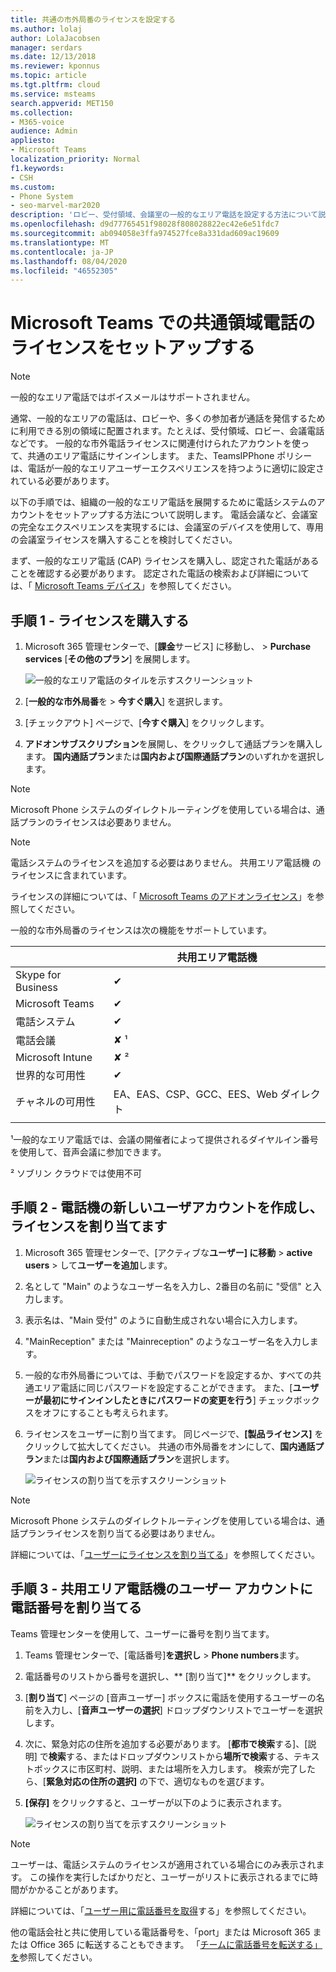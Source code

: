 ```yaml
---
title: 共通の市外局番のライセンスを設定する
ms.author: lolaj
author: LolaJacobsen
manager: serdars
ms.date: 12/13/2018
ms.reviewer: kponnus
ms.topic: article
ms.tgt.pltfrm: cloud
ms.service: msteams
search.appverid: MET150
ms.collection:
- M365-voice
audience: Admin
appliesto:
- Microsoft Teams
localization_priority: Normal
f1.keywords:
- CSH
ms.custom:
- Phone System
- seo-marvel-mar2020
description: 'ロビー、受付領域、会議室の一般的なエリア電話を設定する方法について説明します。 '
ms.openlocfilehash: d9d77765451f98028f808028822ec42e6e51fdc7
ms.sourcegitcommit: ab094058e3ffa974527fce8a331dad609ac19609
ms.translationtype: MT
ms.contentlocale: ja-JP
ms.lasthandoff: 08/04/2020
ms.locfileid: "46552305"
---
```

# <a name="set-up-the-common-area-phone-license-for-microsoft-teams"></a>Microsoft Teams での共通領域電話のライセンスをセットアップする
> [!NOTE]
> 一般的なエリア電話ではボイスメールはサポートされません。

通常、一般的なエリアの電話は、ロビーや、多くの参加者が通話を発信するために利用できる別の領域に配置されます。たとえば、受付領域、ロビー、会議電話などです。 一般的な市外電話ライセンスに関連付けられたアカウントを使って、共通のエリア電話にサインインします。 また、TeamsIPPhone ポリシーは、電話が一般的なエリアユーザーエクスペリエンスを持つように適切に設定されている必要があります。

以下の手順では、組織の一般的なエリア電話を展開するために電話システムのアカウントをセットアップする方法について説明します。 電話会議など、会議室の完全なエクスペリエンスを実現するには、会議室のデバイスを使用して、専用の会議室ライセンスを購入することを検討してください。 

まず、一般的なエリア電話 (CAP) ライセンスを購入し、認定された電話があることを確認する必要があります。 認定された電話の検索および詳細については、「 [Microsoft Teams デバイス](https://products.office.com/microsoft-teams/across-devices?ms.url=officecomteamsdevices&rtc=1)」を参照してください。 

## <a name="step-1---buy-the-licenses"></a>手順 1  - ライセンスを購入する

1. Microsoft 365 管理センターで、[**課金**サービス] に移動し、  >  **Purchase services** [**その他のプラン**] を展開します。

    ![一般的なエリア電話のタイルを示すスクリーンショット](media/set-up-common-area-phone-image1.png)

2. [**一般的な市外局番**を  >  **今すぐ購入**] を選択します。

3. [チェックアウト] ページで、[**今すぐ購入**] をクリックします。

4. **アドオンサブスクリプション**を展開し、をクリックして通話プランを購入します。 **国内通話プラン**または**国内および国際通話プラン**のいずれかを選択します。

> [!NOTE]
> Microsoft Phone システムのダイレクトルーティングを使用している場合は、通話プランのライセンスは必要ありません。

> [!NOTE]
> 電話システムのライセンスを追加する必要はありません。  共用エリア電話機  のライセンスに含まれています。

ライセンスの詳細については、「 [Microsoft Teams のアドオンライセンス](teams-add-on-licensing/microsoft-teams-add-on-licensing.md)」を参照してください。

一般的な市外局番のライセンスは次の機能をサポートしています。 


|   |  共用エリア電話機  |
|---------|---------|
|Skype for Business |   &#x2714; |
|Microsoft Teams |   &#x2714; |
|電話システム |    &#x2714; |
|電話会議 |       &#x2718; &sup1;  |
|Microsoft Intune |        &#x2718; &sup2; |
|世界的な可用性 |    &#x2714; |
|チャネルの可用性 |    EA、EAS、CSP、GCC、EES、Web ダイレクト  |
|      |         |

&sup1;一般的なエリア電話では、会議の開催者によって提供されるダイヤルイン番号を使用して、音声会議に参加できます。

&sup2; ソブリン クラウドでは使用不可  



## <a name="step-2---create-a-new-user-account-for-the-phone-and-assign-the-licenses"></a>手順 2  - 電話機の新しいユーザアカウントを作成し、ライセンスを割り当てます

1. Microsoft 365 管理センターで、[アクティブな**ユーザー] に移動**  >  **active users**  >  して**ユーザーを追加**します。

2. 名として "Main" のようなユーザー名を入力し、2番目の名前に "受信" と入力します。

3. 表示名は、"Main 受付" のように自動生成されない場合に入力します。

4. "MainReception" または "Mainreception" のようなユーザー名を入力します。

5. 一般的な市外局番については、手動でパスワードを設定するか、すべての共通エリア電話に同じパスワードを設定することができます。 また、[**ユーザーが最初にサインインしたときにパスワードの変更を行う**] チェックボックスをオフにすることも考えられます。

6. ライセンスをユーザーに割り当てます。 同じページで、**[製品ライセンス]** をクリックして拡大してください。 共通の市外局番をオンにして、**国内通話プラン**または**国内および国際通話プラン**を選択します。 

    ![ライセンスの割り当てを示すスクリーンショット](media/set-up-common-area-phone-image2.png)

> [!NOTE]
> Microsoft Phone システムのダイレクトルーティングを使用している場合は、通話プランライセンスを割り当てる必要はありません。

詳細については、「[ユーザーにライセンスを割り当てる](https://docs.microsoft.com/microsoft-365/admin/manage/assign-licenses-to-users)」を参照してください。

## <a name="step-3---assign-a-phone-number-to-the-common-area-phone-user-account"></a>手順 3  - 共用エリア電話機のユーザー アカウントに電話番号を割り当てる

Teams 管理センターを使用して、ユーザーに番号を割り当てます。

1. Teams 管理センターで、[電話番号]**を選択し**  >  **Phone numbers**ます。

3.    電話番号のリストから番号を選択し、** [割り当て]**  をクリックします。

4. [**割り当て**] ページの [音声ユーザー] ボックスに電話を使用するユーザーの名前を入力し、[**音声ユーザーの選択**] ドロップダウンリストでユーザーを選択します。

5. 次に、緊急対応の住所を追加する必要があります。 [**都市で検索**する]、[説明] で**検索**する、またはドロップダウンリストから**場所で検索**する、テキストボックスに市区町村、説明、または場所を入力します。 検索が完了したら、[**緊急対応の住所の選択]** の下で、適切なものを選びます。

6. **[保存]** をクリックすると、ユーザーが以下のように表示されます。

   ![ライセンスの割り当てを示すスクリーンショット](media/set-up-common-area-phone-image3.png)

> [!NOTE]
> ユーザーは、電話システムのライセンスが適用されている場合にのみ表示されます。 この操作を実行したばかりだと、ユーザーがリストに表示されるまでに時間がかかることがあります。

詳細については、「[ユーザー用に電話番号を取得](getting-phone-numbers-for-your-users.md)する」を参照してください。

他の電話会社と共に使用している電話番号を、「port」または Microsoft 365 または Office 365 に転送することもできます。 「[チームに電話番号を転送する」を](phone-number-calling-plans/transfer-phone-numbers-to-teams.md)参照してください。
